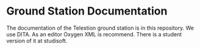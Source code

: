 # Ground Station Documentation

The documentation of the Telestion ground station is in this repository. 
We use DITA. 
As an editor Oxygen XML is recommend.
There is a student version of it at studisoft.